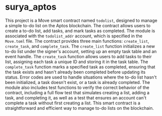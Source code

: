 # surya_aptos
 
This project is a Move smart contract named `todolist`, designed to manage a simple to-do list on the Aptos blockchain. The contract allows users to create a to-do list, add tasks, and mark tasks as completed. The module is associated with the `todolist_addr` account, which is specified in the `Move.toml` file. The contract provides three main functions: `create_list`, `create_task`, and `complete_task`. The `create_list` function initializes a new to-do list under the signer's account, setting up an empty task table and an event handle. The `create_task` function allows users to add tasks to their list, assigning each task a unique ID and storing it in the task table. The `complete_task` function marks a specified task as completed, ensuring that the task exists and hasn't already been completed before updating its status. Error codes are used to handle situations where the to-do list hasn't been initialized, a task doesn't exist, or a task is already completed. The module also includes test functions to verify the correct behavior of the contract, including a full flow test that simulates creating a list, adding a task, and completing it, as well as a test that ensures an account can't complete a task without first creating a list. This smart contract is a straightforward and efficient way to manage to-do lists on the blockchain.
